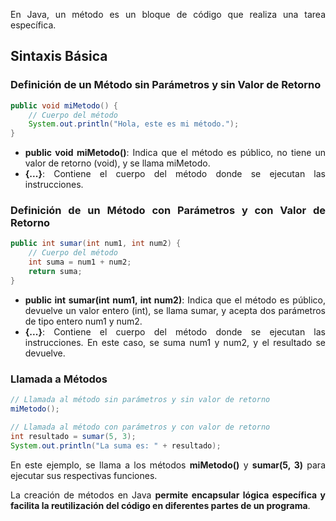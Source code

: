 <div align="justify">

En Java, un método es un bloque de código que realiza una tarea específica. 

## Sintaxis Básica

### Definición de un Método sin Parámetros y sin Valor de Retorno

```java
public void miMetodo() {
    // Cuerpo del método
    System.out.println("Hola, este es mi método.");
}
```

- __public void miMetodo()__: Indica que el método es público, no tiene un valor de retorno (void), y se llama miMetodo.
- __{...}__: Contiene el cuerpo del método donde se ejecutan las instrucciones.

### Definición de un Método con Parámetros y con Valor de Retorno

```java
public int sumar(int num1, int num2) {
    // Cuerpo del método
    int suma = num1 + num2;
    return suma;
}
```

- __public int sumar(int num1, int num2)__: Indica que el método es público, devuelve un valor entero (int), se llama sumar, y acepta dos parámetros de tipo entero num1 y num2.
- __{...}__: Contiene el cuerpo del método donde se ejecutan las instrucciones. En este caso, se suma num1 y num2, y el resultado se devuelve.

### Llamada a Métodos

```java
// Llamada al método sin parámetros y sin valor de retorno
miMetodo();

// Llamada al método con parámetros y con valor de retorno
int resultado = sumar(5, 3);
System.out.println("La suma es: " + resultado);
```

En este ejemplo, se llama a los métodos __miMetodo()__ y __sumar(5, 3)__ para ejecutar sus respectivas funciones.

La creación de métodos en Java __permite encapsular lógica específica y facilita la reutilización del código en diferentes partes de un programa__.

</div>
